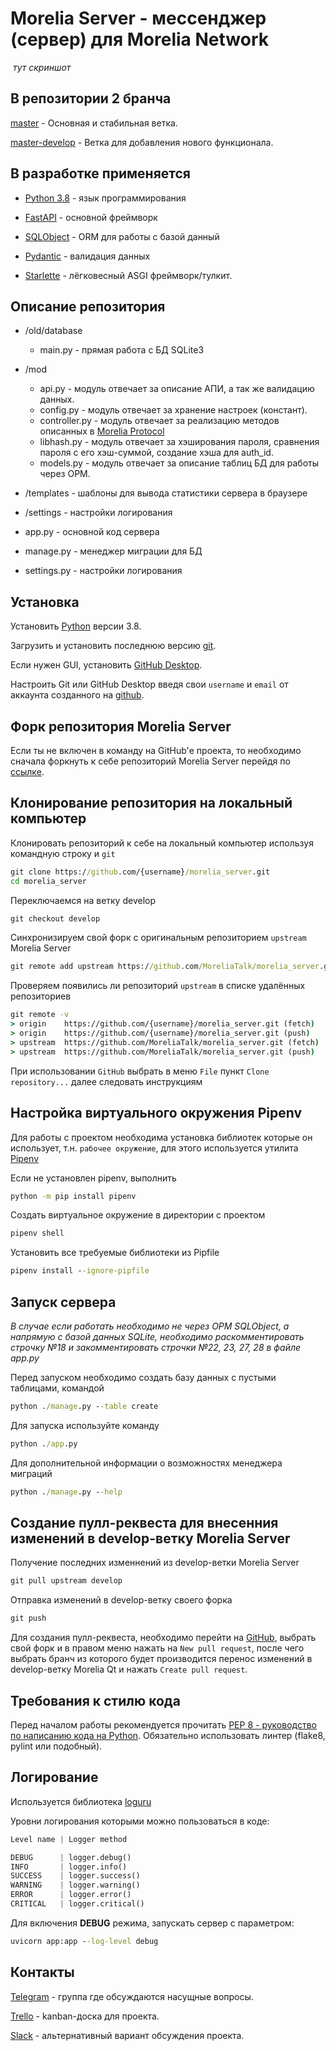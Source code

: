 # Morelia Server - мессенджер (сервер) для Morelia Network #

![]() *тут скриншот*

## В репозитории 2 бранча ##

[master](https://github.com/MoreliaTalk/morelia_server/tree/master) - Основная и стабильная ветка.

[master-develop](https://github.com/MoreliaTalk/morelia_server/tree/develop) - Ветка для добавления нового функционала.

## В разработке применяется ##

* [Python 3.8](https://www.python.org/) - язык программирования

* [FastAPI](https://fastapi.tiangolo.com) - основной фреймворк

* [SQLObject](http://sqlobject.org) - ORM для работы с базой данный

* [Pydantic](https://pydantic-docs.helpmanual.io) - валидация данных

* [Starlette](https://www.starlette.io) - лёгковесный ASGI фреймворк/тулкит.

## Описание репозитория ##

* /old/database
  * main.py - прямая работа с БД SQLite3

* /mod
  * api.py - модуль отвечает за описание АПИ, а так же валидацию данных.
  * config.py - модуль отвечает за хранение настроек (констант).
  * controller.py - модуль отвечает за реализацию методов описанных в [Morelia Protocol](https://github.com/MoreliaTalk/morelia_protocol/blob/master/README.md)
  * libhash.py - модуль отвечает за хэширования пароля, сравнения пароля с его хэш-суммой, создание хэша для auth_id.
  * models.py - модуль отвечает за описание таблиц БД для работы через ОРМ.

* /templates - шаблоны для вывода статистики сервера в браузере

* /settings - настройки логирования

* app.py - основной код сервера

* manage.py - менеджер миграции для БД

* settings.py - настройки логирования

## Установка ##

Установить [Python](https://www.python.org/downloads/) версии 3.8.

Загрузить и установить последнюю версию [git](https://git-scm.com/downloads).

Если нужен GUI, установить [GitHub Desktop](https://desktop.github.com/).

Настроить Git или GitHub Desktop введя свои `username` и `email` от аккаунта созданного на [github](https://www.github.com).

## Форк репозитория Morelia Server ##

Если ты не включен в команду на GitHub'е проекта, то необходимо сначала форкнуть к себе репозиторий Morelia Server перейдя по [ссылке](https://github.com/MoreliaTalk/morelia_server/fork).

## Клонирование репозитория на локальный компьютер ##

Клонировать репозиторий к себе на локальный компьютер используя командную строку и `git`

```cmd
git clone https://github.com/{username}/morelia_server.git
cd morelia_server
```

Переключаемся на ветку develop

```cmd
git checkout develop
```

Синхронизируем свой форк с оригинальным репозиторием `upstream` Morelia Server

```cmd
git remote add upstream https://github.com/MoreliaTalk/morelia_server.git
```

Проверяем появились ли репозиторий `upstream` в списке удалённых репозиториев

```cmd
git remote -v
> origin    https://github.com/{username}/morelia_server.git (fetch)
> origin    https://github.com/{username}/morelia_server.git (push)
> upstream  https://github.com/MoreliaTalk/morelia_server.git (fetch)
> upstream  https://github.com/MoreliaTalk/morelia_server.git (push)
```

При использовании `GitHub` выбрать в меню `File` пункт `Clone repository...` далее следовать инструкциям

## Настройка виртуального окружения Pipenv ##

Для работы с проектом необходима установка библиотек которые он использует, т.н. `рабочее окружение`, для этого используется утилита [Pipenv](https://github.com/pypa/pipenv)

Если не установлен pipenv, выполнить

```cmd
python -m pip install pipenv
```

Создать виртуальное окружение в директории с проектом

```cmd
pipenv shell
```

Установить все требуемые библиотеки из Pipfile

```cmd
pipenv install --ignore-pipfile
```

## Запуск сервера ##

*В случае если работать необходимо не через ОРМ SQLObject, а напрямую с базой данных SQLite,
необходимо раскомментировать строчку №18 и закомментировать строчки №22, 23, 27, 28 в файле app.py*

Перед запуском необходимо создать базу данных с пустыми таблицами, командой

```cmd
python ./manage.py --table create
```

Для запуска используйте команду

```cmd
python ./app.py
```

Для дополнительной информации о возможностях менеджера миграций

```cmd
python ./manage.py --help
```

## Создание пулл-реквеста для внесенния изменений в develop-ветку Morelia Server ##

Получение последних изменнений из develop-ветки Morelia Server

```cmd
git pull upstream develop
```

Отправка изменений в develop-ветку своего форка

```cmd
git push
```

Для создания пулл-реквеста, необходимо перейти на [GitHub](https://www.github.com), выбрать свой форк и в правом меню нажать на `New pull request`, после чего выбрать бранч из которого будет производится перенос изменений в develop-ветку Morelia Qt и нажать `Create pull request`.

## Требования к стилю кода ##

Перед началом работы рекомендуется прочитать [PEP 8 - руководство по написанию кода на Python](https://pythonworld.ru/osnovy/pep-8-rukovodstvo-po-napisaniyu-koda-na-python.html). Обязательно использовать линтер (flake8, pylint или подобный).

## Логирование ##

Используется библиотека [loguru](https://github.com/Delgan/loguru)

Уровни логирования которыми 
можно пользоваться в коде:
```py
Level name | Logger method

DEBUG      | logger.debug()
INFO       | logger.info()
SUCCESS    | logger.success()
WARNING    | logger.warning()
ERROR      | logger.error()
CRITICAL   | logger.critical()
```

Для включения **DEBUG** режима, запускать сервер с параметром:
```cmd
uvicorn app:app --log-level debug
``` 
## Контакты ##

[Telegram](https://t.me/joinchat/LImHShzAmIWvpMxDTr5Vxw) - группа где обсуждаются насущные вопросы.

[Trello](https://trello.com/b/qXjJFTP3/develop) - kanban-доска для проекта.

[Slack](www.moreliatalk.slack.com) - альтернативный вариант обсуждения проекта.
